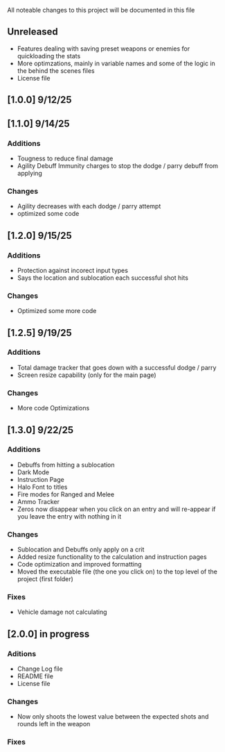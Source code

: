 All noteable changes to this project will be documented in this file



## Unreleased
- Features dealing with saving preset weapons or enemies for quickloading the stats 
- More optimzations, mainly in variable names and some of the logic in the behind the scenes files
- License file


## [1.0.0] 9/12/25


## [1.1.0] 9/14/25
### Additions
- Tougness to reduce final damage
- Agility Debuff Immunity charges to stop the dodge / parry debuff from applying


### Changes
- Agility decreases with each dodge / parry attempt
- optimized some code


## [1.2.0] 9/15/25
### Additions
- Protection against incorect input types
- Says the location and sublocation each successful shot hits

### Changes
- Optimized some more code


## [1.2.5] 9/19/25
### Additions
- Total damage tracker that goes down with a successful dodge / parry
- Screen resize capability (only for the main page)

### Changes
- More code Optimizations


## [1.3.0] 9/22/25
### Additions
- Debuffs from hitting a sublocation
- Dark Mode
- Instruction Page
- Halo Font to titles
- Fire modes for Ranged and Melee
- Ammo Tracker
- Zeros now disappear when you click on an entry and will re-appear if you leave the entry with nothing in it

### Changes
- Sublocation and Debuffs only apply on a crit
- Added resize functionality to the calculation and instruction pages
- Code optimization and improved formatting
- Moved the executable file (the one you click on) to the top level of the project (first folder)

### Fixes
- Vehicle damage not calculating


## [2.0.0] in progress
### Aditions
- Change Log file
- README file
- License file

### Changes
- Now only shoots the lowest value between the expected shots and rounds left in the weapon

### Fixes

